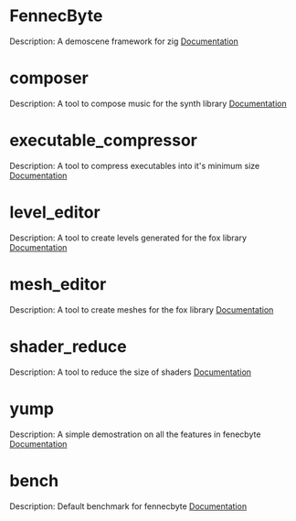 # FennecByte
 Description: A demoscene framework for zig 
 [Documentation](./fennecbyte)
# composer
 Description: A tool to compose music for the synth library
[Documentation](./composer)
# executable_compressor
 Description: A tool to compress executables into it's minimum size
[Documentation](./executable_compressor)
# level_editor
 Description: A tool to create levels generated for the fox library
[Documentation](./level_editor)
# mesh_editor
 Description: A tool to create meshes for the fox library
[Documentation](./mesh_editor)
# shader_reduce
 Description: A tool to reduce the size of shaders
[Documentation](./shader_reduce)
# yump
 Description: A simple demostration on all the features in fenecbyte
[Documentation](./yump)
# bench
 Description: Default benchmark for fennecbyte
[Documentation](./bench)
